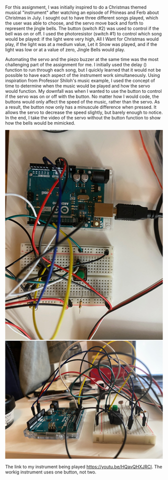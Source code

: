 For this assignment, I was initially inspired to do a Christmas themed musical "instrument" after watching an episode of Phineas and Ferb about Christmas in July. I sought out to have three different songs played, which the user was able to choose, and the servo move back and forth to represent the jingle bells. The button (switch #2) was used to control if the bell was on or off. I used the photoresistor (switch #1) to control which song would be played: if the light were very high, All I Want for Christmas would play, if the light was at a medium value, Let it Snow was played, and if the light was low or at a value of zero, Jingle Bells would play. 

Automating the servo and the piezo buzzer at the same time was the most challenging part of the assignment for me. I initially used the delay () function to run through each song, but I quickly learned that it would not be possible to have each aspect of the instrument work simultaneously. Using inspiration from Professor Shiloh's music example, I used the concept of time to determine when the music would be played and how the servo would function. My downfall was when I wanted to use the button to control if the servo was on or off with the button. No matter how I would code, the buttons would only affect the speed of the music, rather than the servo. As a result, the button now only has a minuscule difference when pressed. It allows the servo to decrease the speed slightly, but barely enough to notice. In the end, I take the video of the servo without the button function to show how the bells would be mimicked. 

![](/27July_MusicalInstrument/box2.jpeg)
![](/27July_MusicalInstrument/box3.jpeg)


The link to my instrument being played https://youtu.be/HQavQHXJRCI. The workig instrument uses one button, not two.



